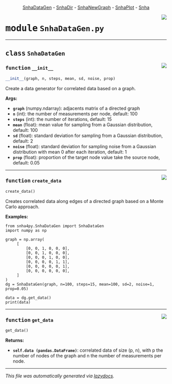 <center>

[SnhaDataGen](SnhaDataGen.md) -
[SnhaDir](SnhaDir.md) -
[SnhaNewGraph](SnhaNewGraph.md) -
[SnhaPlot](SnhaPlot.md) -
[Snha](Snha.md)

</center>

<!-- markdownlint-disable -->

<a href="../snha4py/SnhaDataGen.py#L0"><img align="right" style="float:right;" src="https://img.shields.io/badge/-source-cccccc?style=flat-square"></a>

# <kbd>module</kbd> `SnhaDataGen.py`






---

## <kbd>class</kbd> `SnhaDataGen`




<a href="../snha4py/SnhaDataGen.py#L7"><img align="right" style="float:right;" src="https://img.shields.io/badge/-source-cccccc?style=flat-square"></a>

### <kbd>function</kbd> `__init__`

```python
__init__(graph, n, steps, mean, sd, noise, prop)
```

Create a data generator for correlated data based on a graph. 



**Args:**
 
 - <b>`graph`</b> (numpy.ndarray):  adjacents matrix of a directed graph 
 - <b>`n`</b> (int):  the number of measurements per node, default: 100 
 - <b>`steps`</b> (int):  the number of iterations, default: 15 
 - <b>`mean`</b> (float):  mean value for sampling from a Gaussian distribution, default: 100 
 - <b>`sd`</b> (float):  standard deviation for sampling from a Gaussian distribution, default: 2 
 - <b>`noise`</b> (float):  standard deviation for sampling noise from a Gaussian distribution with mean 0 after each iteration, default: 1 
 - <b>`prop`</b> (float):  proportion of the target node value take the source node, default: 0.05 




---

<a href="../snha4py/SnhaDataGen.py#L28"><img align="right" style="float:right;" src="https://img.shields.io/badge/-source-cccccc?style=flat-square"></a>

### <kbd>function</kbd> `create_data`

```python
create_data()
```

Creates correlated data along edges of a directed graph based on a Monte Carlo approach. 



**Examples:**
 

```{.py}
from snha4py.SnhaDataGen import SnhaDataGen
import numpy as np

graph = np.array(
     [
         [0, 0, 1, 0, 0, 0],
         [0, 0, 1, 0, 0, 0],
         [0, 0, 0, 1, 0, 0],
         [0, 0, 0, 0, 1, 1],
         [0, 0, 0, 0, 0, 1],
         [0, 0, 0, 0, 0, 0],
     ]
)
dg = SnhaDataGen(graph, n=100, steps=15, mean=100, sd=2, noise=1, prop=0.05)

data = dg.get_data()
print(data)
``` 

---

<a href="../snha4py/SnhaDataGen.py#L79"><img align="right" style="float:right;" src="https://img.shields.io/badge/-source-cccccc?style=flat-square"></a>

### <kbd>function</kbd> `get_data`

```python
get_data()
```



**Returns:**
 
 - <b>`self.data (pandas.DataFrame)`</b>:  correlated data of size (p, n), with p the number of nodes of the graph and n the number of measurements per node. 




---

_This file was automatically generated via [lazydocs](https://github.com/ml-tooling/lazydocs)._
